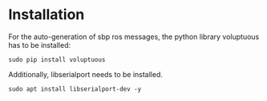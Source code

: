 # Installation
For the auto-generation of sbp ros messages, the python library voluptuous has to be installed:
```
sudo pip install voluptuous
```

Additionally, libserialport needs to be installed.
```
sudo apt install libserialport-dev -y
```


